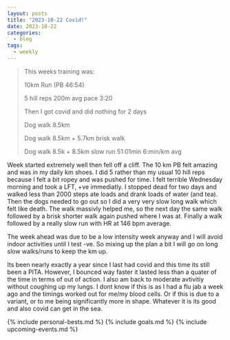 ```yaml
---
layout: posts
title: "2023-10-22 Covid!"
date: 2023-10-22
categories:
  - blog
tags:
  - weekly
---
```


> This weeks training was:
>
> 10km Run (PB 46:54)
>
> 5 hill reps 200m avg pace 3:20
>
> Then I got covid and did nothing for 2 days
>
> Dog walk 8.5km
>
> Dog walk 8.5km + 5.7km brisk walk
>
> Dog walk 8.5k + 8.5km slow run 51:01min 6:min/km avg
>

Week started extremely well then fell off a cliff.
The 10 km PB felt amazing and was in my daily km shoes.
I did 5 rather than my usual 10 hill reps because I felt a bit ropey and was pushed for time.
I felt terrible Wednesday morning and took a LFT, +ve immediatly.
I stopped dead for two days and walked less than 2000 steps ate loads and drank loads of water (and tea).
Then the dogs needed to go out so I did a very very slow long walk which felt like death.
The walk massivly helped me, so the next day the same walk followed by a brisk shorter walk again pushed where I was at.
Finally a walk followed by a really slow run with HR at 146 bpm average.

The week ahead was due to be a low intensity week anyway and I will avoid indoor activities until I test -ve. So mixing up the plan a bit I will go on long slow walks/runs to keep the km up.

Its been nearly exactly a year since I last had covid and this time its still been a PITA.
However, I bounced way faster it lasted less than a quater of the time in terms of out of action.
I also am back to moderate avtivitiy without coughing up my lungs.
I dont know if this is as I had a flu jab a week ago and the timings worked out for me/my blood cells.
Or if this is due to a variant, or to me being significantly more in shape.
Whatever it is its good and also covid can get in the sea.

{% include personal-bests.md %}
{% include goals.md %}
{% include upcoming-events.md %}
